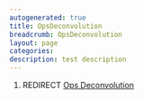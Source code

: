 ```yaml
---
autogenerated: true
title: OpsDeconvolution
breadcrumb: OpsDeconvolution
layout: page
categories: 
description: test description
---
```


1.  REDIRECT [Ops Deconvolution](Ops_Deconvolution)
